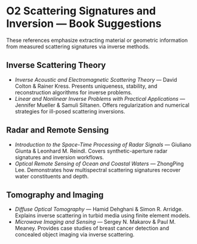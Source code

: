 # O2 Scattering Signatures and Inversion — Book Suggestions

These references emphasize extracting material or geometric information from measured scattering signatures via inverse methods.

## Inverse Scattering Theory
- *Inverse Acoustic and Electromagnetic Scattering Theory* — David Colton & Rainer Kress. Presents uniqueness, stability, and reconstruction algorithms for inverse problems.
- *Linear and Nonlinear Inverse Problems with Practical Applications* — Jennifer Mueller & Samuli Siltanen. Offers regularization and numerical strategies for ill-posed scattering inversions.

## Radar and Remote Sensing
- *Introduction to the Space-Time Processing of Radar Signals* — Giuliano Giunta & Leonhard M. Reindl. Covers synthetic-aperture radar signatures and inversion workflows.
- *Optical Remote Sensing of Ocean and Coastal Waters* — ZhongPing Lee. Demonstrates how multispectral scattering signatures recover water constituents and depth.

## Tomography and Imaging
- *Diffuse Optical Tomography* — Hamid Dehghani & Simon R. Arridge. Explains inverse scattering in turbid media using finite element models.
- *Microwave Imaging and Sensing* — Sergey N. Makarov & Paul M. Meaney. Provides case studies of breast cancer detection and concealed object imaging via inverse scattering.
